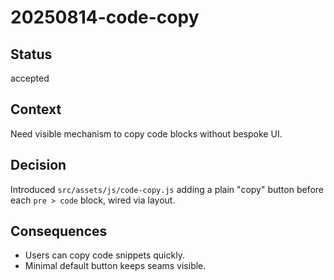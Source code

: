 # 20250814-code-copy

## Status

accepted

## Context

Need visible mechanism to copy code blocks without bespoke UI.

## Decision

Introduced `src/assets/js/code-copy.js` adding a plain "copy" button before each `pre > code` block,
wired via layout.

## Consequences

- Users can copy code snippets quickly.
- Minimal default button keeps seams visible.
